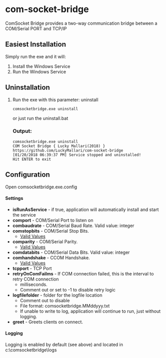 # com-socket-bridge
ComSocket Bridge provides a two-way communication bridge between a COM/Serial PORT and TCP/IP

## Easiest Installation
Simply run the exe and it will:
1. Install the Windows Service
2. Run the Windows Service

## Uninstallation
1. Run the exe with this parameter: uninstall
    ```
    comsocketbridge.exe uninstall
    ```
	or just run the uninstall.bat
	### Output:
	```
	comsocketbridge.exe uninstall
    COM Socket Bridge { Lucky Mallari(2018) }
    https://github.com/LuckyMallari/com-socket-bridge
    [01/20/2018 06:39:37 PM] Service stopped and uninstalled!
    Hit ENTER to exit
    ```
    
## Configuration
Open comsocketbridge.exe.config

#### Settings
* **isRunAsService** - if true, application will automatically install and start the service
* **comport** - COM/Serial Port to listen on
* **combaudrate** - COM/Serial Baud Rate. Valid value: integer
* **comstopbits** - COM/Serial Stop Bits. 
    * [Valid Values](https://msdn.microsoft.com/en-us/library/system.io.ports.stopbits)
* **comparity** -  COM/Serial Parity. 
    * [Valid Values](https://msdn.microsoft.com/en-us/library/system.io.ports.parity)
* **comdatabits** - COM/Serial Data Bits. Valid value: integer
* **comhandshake** - CCOM Handshake. 
    * [Valid Values](https://msdn.microsoft.com/en-us/library/system.io.ports.handshake)
* **tcpport** - TCP Port
* **retryOnComFailms** - If COM connection failed, this is the interval to retry COM connection
  * milliseconds.
  * Comment out or set to -1 to disable retry logic
* **logfilefolder** - folder for the logfile location
  * Comment out to disable
  * File format: comsocketbridge.MMddyyy.txt
  * If unable to write to log, application will continue to run, just without logging.
* **greet** - Greets clients on connect.

#### Logging
Logging is enabled by default (see above) and located in c:\comsocketbridge\logs
